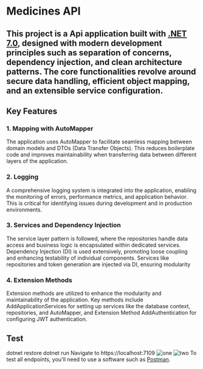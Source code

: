 # Medicines API
## This project is a Api application built with [.NET 7.0](https://dotnet.microsoft.com/en-us/download/dotnet/7.0), designed with modern development principles such as separation of concerns, dependency injection, and clean architecture patterns. The core functionalities revolve around secure data handling, efficient object mapping, and an extensible service configuration.
## Key Features
### 1. Mapping with AutoMapper
The application uses AutoMapper to facilitate seamless mapping between domain models and DTOs (Data Transfer Objects). This reduces boilerplate code and improves maintainability when transferring data between different layers of the application.

### 2. Logging
A comprehensive logging system is integrated into the application, enabling the monitoring of errors, performance metrics, and application behavior. This is critical for identifying issues during development and in production environments.

### 3. Services and Dependency Injection
The service layer pattern is followed, where the repositories handle data access and business logic is encapsulated within dedicated services. Dependency Injection (DI) is used extensively, promoting loose coupling and enhancing testability of individual components. Services like repositories and token generation are injected via DI, ensuring modularity
### 4. Extension Methods
Extension methods are utilized to enhance the modularity and maintainability of the application. Key methods include AddApplicationServices for setting up services like the database context, repositories, and AutoMapper, and Extension Method AddAuthentication for configuring JWT authentication.

## Test
dotnet restore
dotnet run
Navigate to https://localhost:7109
![one](https://github.com/user-attachments/assets/2f7c19ad-1f6d-46cf-a506-aeda469437f4)
![two](https://github.com/user-attachments/assets/b8baecba-b81e-4a81-8174-b5d813375ac6)
To test all endpoints, you'll need to use a software such as [Postman](https://www.postman.com/downloads/).

